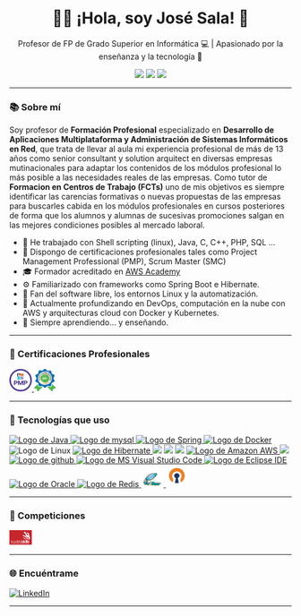 <h1 align="center">👨‍🏫 ¡Hola, soy José Sala! 👋</h1>

<p align="center">
  Profesor de FP de Grado Superior en Informática 💻 | Apasionado por la enseñanza y la tecnología 🚀
</p>

<p align="center">
  <img src="https://img.shields.io/badge/Docente-FP-informational?style=for-the-badge&color=blue" />
   <img src="https://img.shields.io/badge/Centro-IES Ciudad Escolar-informational?style=for-the-badge&color=red" />
  <img src="https://img.shields.io/badge/Experiencia en Empresas del sector-13+a%C3%B1os-green?style=for-the-badge" />
</p>

---

### 📚 Sobre mí

Soy profesor de **Formación Profesional** especializado en **Desarrollo de Aplicaciones Multiplataforma y Administración de Sistemas Informáticos en Red**, que trata de llevar al aula mi experiencia profesional de más de 13 años como senior consultant y solution arquitect en diversas empresas mutinacionales para adaptar los contenidos de los módulos profesional lo más posible a las necesidades reales de las empresas.
Como tutor de **Formacion en Centros de Trabajo (FCTs)** uno de mis objetivos es siempre identificar las carencias formativas o nuevas propuestas de las empresas para buscarles cabida en los módulos profesionales en cursos posteriores de forma que los alumnos y alumnas de sucesivas promociones salgan en las mejores condiciones posibles al mercado laboral. 

- 💼 He trabajado con Shell scripting (linux), Java, C, C++, PHP, SQL ...
- 📜 Dispongo de certificaciones profesionales tales como Project Management Professional (PMP), Scrum Master (SMC)
- 🎓 Formador acreditado en [AWS Academy](https://aws.amazon.com/training/awsacademy/)
- ⚙️ Familiarizado con frameworks como Spring Boot e Hibernate.
- 🐧 Fan del software libre, los entornos Linux y la automatización.
- 🌱 Actualmente profundizando en DevOps, computación en la nube con AWS y arquitecturas cloud con Docker y Kubernetes.
- 📖 Siempre aprendiendo... y enseñando.

---

### 🏅 Certificaciones Profesionales

<p align="left">
  <a href="https://www.youracclaim.com/badges/eb4f8766-9d63-4e23-93d9-abca33d8bf49" target="_blank">
    <img src="https://raw.githubusercontent.com/joseysala/joseysala/main/assets/pmp.png" width="40"/>
  </a>
  <a href="https://www.scrumstudy.com/certification/scrum-master-certification" target="_blank">
     <img src="https://raw.githubusercontent.com/joseysala/joseysala/main/assets/scm.png" width="40"/>
  </a>
</p>

---

### 🧰 Tecnologías que uso

<p align="left">
  <a href="https://www.java.com/es/">
    <img src="https://cdn.jsdelivr.net/gh/devicons/devicon/icons/java/java-original.svg" 
         alt="Logo de Java" 
         width="40">
  </a>
  <a href="https://www.mysql.com/">
    <img src="https://cdn.jsdelivr.net/gh/devicons/devicon/icons/mysql/mysql-original.svg" 
         alt="Logo de mysql" 
         width="40">
  </a>
  <a href="https://spring.io/">
    <img src="https://cdn.jsdelivr.net/gh/devicons/devicon/icons/spring/spring-original.svg" 
         alt="Logo de Spring" 
         width="40">
  </a>
  <a href="https://www.docker.com/">
    <img src="https://cdn.jsdelivr.net/gh/devicons/devicon/icons/docker/docker-original.svg" 
         alt="Logo de Docker" 
         width="40">
  </a>
  <img src="https://cdn.jsdelivr.net/gh/devicons/devicon/icons/linux/linux-original.svg" 
         alt="Logo de Linux" 
         width="40">
  <a href="https://hibernate.org/">
    <img src="https://cdn.jsdelivr.net/gh/devicons/devicon/icons/hibernate/hibernate-original.svg" 
         alt="Logo de Hibernate" 
         width="40">
  </a>
  <img src="https://cdn.jsdelivr.net/gh/devicons/devicon/icons/c/c-original.svg" width="40" />
  <img src="https://cdn.jsdelivr.net/gh/devicons/devicon/icons/cplusplus/cplusplus-original.svg" width="40"/>
  <img src="https://cdn.jsdelivr.net/gh/devicons/devicon/icons/bash/bash-original.svg" width="40"/>
  <a href="https://aws.amazon.com/es/">
    <img src="https://cdn.jsdelivr.net/npm/simple-icons@v9/icons/amazonaws.svg" 
         alt="Logo de Amazon AWS" 
         width="40">
  </a>
  <img src="https://cdn.jsdelivr.net/gh/devicons/devicon/icons/git/git-original.svg" width="40"/>
  <a href="https://github.com/">
    <img src="https://cdn.jsdelivr.net/gh/devicons/devicon/icons/github/github-original.svg" 
         alt="Logo de github" 
         width="40">
  </a>
  <a href="https://code.visualstudio.com/">
    <img src="https://cdn.jsdelivr.net/gh/devicons/devicon/icons/vscode/vscode-original.svg" 
         alt="Logo de MS Visual Studio Code" 
         width="40">
  </a>
  <a href="https://eclipseide.org/">
    <img src="https://cdn.jsdelivr.net/gh/devicons/devicon/icons/eclipse/eclipse-original.svg" 
         alt="Logo de Eclipse IDE" 
         width="40">
  </a>
  <a href="https://www.oracle.com/es/database/">
    <img src="https://cdn.jsdelivr.net/gh/devicons/devicon/icons/oracle/oracle-original.svg" 
         alt="Logo de Oracle" 
         width="40">
  </a>
  <a href="https://www.redis.io/">
    <img src="https://cdn.jsdelivr.net/gh/devicons/devicon/icons/redis/redis-original.svg" 
         alt="Logo de Redis" 
         width="40">
  </a>
  <a href="https://www.squid-cache.org/">
    <img src="https://raw.githubusercontent.com/joseysala/joseysala/main/assets/squid.png" 
         alt="Logo de Squid Proxy" 
         width="40">
  </a>
    <a href="https://openvpn.net/">
    <img src="https://raw.githubusercontent.com/joseysala/joseysala/main/assets/openvpn.png" 
         alt="Logo de openVPN" 
         width="40">
  </a>
</p>

---


### 🎯 Competiciones

<img src="https://raw.githubusercontent.com/joseysala/joseysala/main/assets/madridskills_logo.png" width="40" alt="MadridSkills" />


---

### 🌐 Encuéntrame

[![LinkedIn](https://img.shields.io/badge/LinkedIn-blue?style=flat&logo=linkedin)](https://www.linkedin.com/in/joseysala)

---
